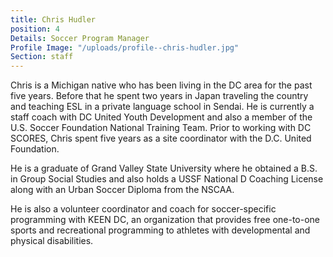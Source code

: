 ```yaml
---
title: Chris Hudler
position: 4
Details: Soccer Program Manager
Profile Image: "/uploads/profile--chris-hudler.jpg"
Section: staff
---
```


Chris is a Michigan native who has been living in the DC area for the past five years. Before that he spent two years in Japan traveling the country and teaching ESL in a private language school in Sendai. He is currently a staff coach with DC United Youth Development and also a member of the U.S. Soccer Foundation National Training Team. Prior to working with DC SCORES, Chris spent five years as a site coordinator with the D.C. United Foundation.

He is a graduate of Grand Valley State University where he obtained a B.S. in Group Social Studies and also holds a USSF National D Coaching License along with an Urban Soccer Diploma from the NSCAA.

He is also a volunteer coordinator and coach for soccer-specific programming with KEEN DC, an organization that provides free one-to-one sports and recreational programming to athletes with developmental and physical disabilities.